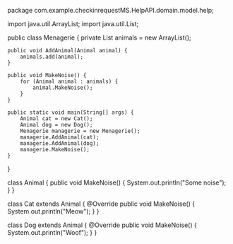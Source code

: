 package com.example.checkinrequestMS.HelpAPI.domain.model.help;

import java.util.ArrayList;
import java.util.List;

public class Menagerie {
    private List<Animal> animals = new ArrayList<Animal>();

    public void AddAnimal(Animal animal) {
        animals.add(animal);
    }

    public void MakeNoise() {
        for (Animal animal : animals) {
            animal.MakeNoise();
        }
    }

    public static void main(String[] args) {
        Animal cat = new Cat();
        Animal dog = new Dog();
        Menagerie managerie = new Menagerie();
        managerie.AddAnimal(cat);
        managerie.AddAnimal(dog);
        managerie.MakeNoise();
    }
}

class Animal {
    public void MakeNoise() {
        System.out.println("Some noise");
    }
}

class Cat extends Animal {
    @Override
    public void MakeNoise() {
        System.out.println("Meow");
    }
}

class Dog extends Animal {
    @Override
    public void MakeNoise() {
        System.out.println("Woof");
    }
}
